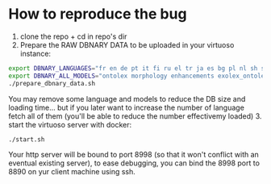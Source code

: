 How to reproduce the bug
========================

1. clone the repo + cd in repo's dir
2. Prepare the RAW DBNARY DATA to be uploaded in your virtuoso instance:
  ```bash
export DBNARY_LANGUAGES="fr en de pt it fi ru el tr ja es bg pl nl sh sv lt no mg id la ku zh ga ca"
export DBNARY_ALL_MODELS="ontolex morphology enhancements exolex_ontolex exolex_morphology"
./prepare_dbnary_data.sh
```
You may remove some language and models to reduce the DB size and loading time... but if you later want to increase the number of language fetch all of them (you'll be able to reduce the number effectivemy loaded)
3. start the virtuoso server with docker:
```bash
./start.sh
```

Your http server will be bound to port 8998 (so that it won't conflict with an eventual existing server), to ease debugging, you can bind the 8998 port to 8890 on yur client machine using ssh.





